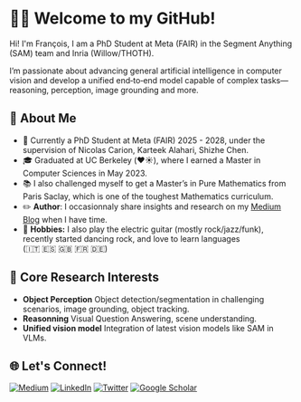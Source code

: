 # 👋🏻 Welcome to my GitHub!

Hi! I'm François, I am a PhD Student at Meta (FAIR) in the Segment Anything (SAM) team and Inria (Willow/THOTH).

I’m passionate about advancing general artificial intelligence in computer vision and develop a unified end‑to‑end model capable of complex tasks—reasoning, perception, image grounding and more.

## 🚀 About Me

- 🏢 Currently a PhD Student at Meta (FAIR) 2025 - 2028, under the supervision of Nicolas Carion, Karteek Alahari, Shizhe Chen.
- 🎓 Graduated at UC Berkeley (❤️☀️), where I earned a Master in Computer Sciences in May 2023.
- 📚 I also challenged myself to get a Master’s in Pure Mathematics from Paris Saclay, which is one of the toughest Mathematics curriculum.
- ✏️ **Author**: I occasionnaly share insights and research on my [Medium Blog](https://medium.com/@francoisporcher) when I have time.
- 🎸 **Hobbies:** I also play the electric guitar (mostly rock/jazz/funk), recently started dancing rock, and love to learn languages (🇮🇹 🇪🇸 🇬🇧 🇫🇷 🇩🇪)

## 🔭 Core Research Interests

- **Object Perception**
Object detection/segmentation in challenging scenarios, image grounding, object tracking.
- **Reasonning**
Visual Question Answering, scene understanding.
- **Unified vision model**
Integration of latest vision models like SAM in VLMs.
  
## 🌐 Let's Connect!
[![Medium](https://img.shields.io/badge/Medium-12100E?style=for-the-badge&logo=medium&logoColor=white)](https://medium.com/@francoisporcher)
[![LinkedIn](https://img.shields.io/badge/linkedin-0A66C2?style=for-the-badge&logo=linkedin&logoColor=white)](https://www.linkedin.com/in/fporcher/)
[![Twitter](https://img.shields.io/badge/Twitter-1DA1F2?style=for-the-badge&logo=twitter&logoColor=white)](https://twitter.com/foporcher)
[![Google Scholar](https://img.shields.io/badge/Google_Scholar-4285F4?style=for-the-badge&logo=google-scholar&logoColor=white)](https://scholar.google.com/citations?user=LgHZ8hUAAAAJ&hl=en)






